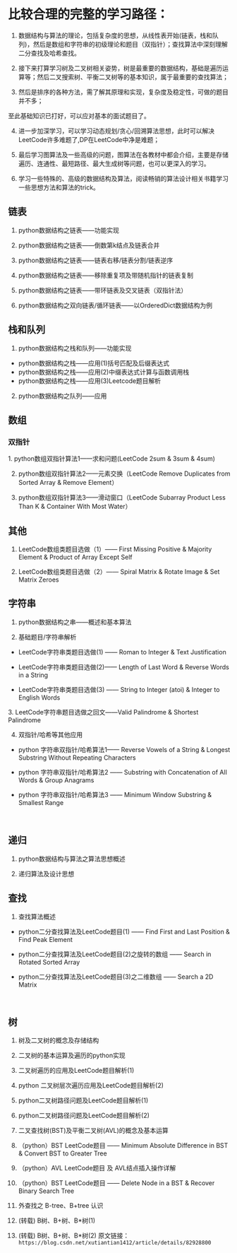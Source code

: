 # 比较合理的完整的学习路径：

1. 数据结构与算法的理论，包括复杂度的思想，从线性表开始(链表，栈和队列)，然后是数组和字符串的初级理论和题目（双指针）；查找算法中深刻理解二分查找及哈希查找。

2. 接下来打算学习树及二叉树相关姿势，树是最重要的数据结构，基础是遍历运算等；然后二叉搜索树、平衡二叉树等的基本知识，属于最重要的查找算法；

3. 然后是排序的各种方法，需了解其原理和实现，复杂度及稳定性，可做的题目并不多；

至此基础知识已打好，可以应对基本的面试题目了。

4. 进一步加深学习，可以学习动态规划/贪心/回溯算法思想，此时可以解决LeetCode许多难题了,DP在LeetCode中净是难题；

5. 最后学习图算法及一些高级的问题，图算法在各教材中都会介绍，主要是存储遍历、连通性、最短路径、最大生成树等问题，也可以更深入的学习。

6. 学习一些特殊的、高级的数据结构及算法，阅读畅销的算法设计相关书籍学习一些思想方法和算法的trick。


## 链表
1. python数据结构之链表——功能实现

2. python数据结构之链表——倒数第k结点及链表合并

3. python数据结构之链表——链表右移/链表分割/链表逆序

4. python数据结构之链表——移除重复项及带随机指针的链表复制

5. python数据结构之链表——带环链表及交叉链表（双指针法）

6. python数据结构之双向链表/循环链表——以OrderedDict数据结构为例

## 栈和队列

1.  python数据结构之栈和队列——功能实现

* python数据结构之栈——应用(1)括号匹配及后缀表达式
* python数据结构之栈——应用(2)中缀表达式计算与函数调用栈
* python数据结构之栈——应用(3)Leetcode题目解析

2. python数据结构之队列——应用

## 数组
### 双指针

1. python数组双指针算法1——求和问题(LeetCode 2sum & 3sum & 4sum)

2. python数组双指针算法2——元素交换（LeetCode Remove Duplicates from Sorted Array & Remove Element）

3. python数组双指针算法3——滑动窗口（LeetCode Subarray Product Less Than K & Container With Most Water）

## 其他

1. LeetCode数组类题目选做（1）—— First Missing Positive & Majority Element & Product of Array Except Self

2. LeetCode数组类题目选做（2）—— Spiral Matrix & Rotate Image & Set Matrix Zeroes

## 字符串
1. python数据结构之串——概述和基本算法

2. 基础题目/字符串解析

* LeetCode字符串类题目选做(1) —— Roman to Integer & Text Justification

* LeetCode字符串类题目选做(2)—— Length of Last Word & Reverse Words in a String

* LeetCode字符串类题目选做(3) —— String to Integer (atoi) & Integer to English Words

3. LeetCode字符串题目选做之回文——Valid Palindrome & Shortest Palindrome

4. 双指针/哈希等其他应用

* python 字符串双指针/哈希算法1—— Reverse Vowels of a String & Longest Substring Without Repeating Characters

* python 字符串双指针/哈希算法2 —— Substring with Concatenation of All Words & Group Anagrams

* python 字符串双指针/哈希算法3 —— Minimum Window Substring & Smallest Range

 

## 递归
1. python数据结构与算法之算法思想概述

2. 递归算法及设计思想

## 查找
1. 查找算法概述

* python二分查找算法及LeetCode题目(1) —— Find First and Last Position & Find Peak Element

* python二分查找算法及LeetCode题目(2)之旋转的数组 —— Search in Rotated Sorted Array

* python二分查找算法及LeetCode题目(3)之二维数组 —— Search a 2D Matrix

 

## 树
1. 树及二叉树的概念及存储结构

2. 二叉树的基本运算及遍历的python实现

3. 二叉树遍历的应用及LeetCode题目解析(1)

4. python 二叉树层次遍历应用及LeetCode题目解析(2)

5. python二叉树路径问题及LeetCode题目解析(1)

6. python二叉树路径问题及LeetCode题目解析(2)

7. 二叉查找树(BST)及平衡二叉树(AVL)的概念及基本运算

8. （python）BST LeetCode题目 —— Minimum Absolute Difference in BST & Convert BST to Greater Tree

9. （python）AVL LeetCode题目 及 AVL结点插入操作详解

10. （python）BST LeetCode题目 —— Delete Node in a BST & Recover Binary Search Tree

11. 外查找之 B-tree、B+tree 认识

12. (转载) B树、B+树、B*树(1)
13. (转载) B树、B+树、B*树(2)
原文链接：`https://blog.csdn.net/xutiantian1412/article/details/82928800`
